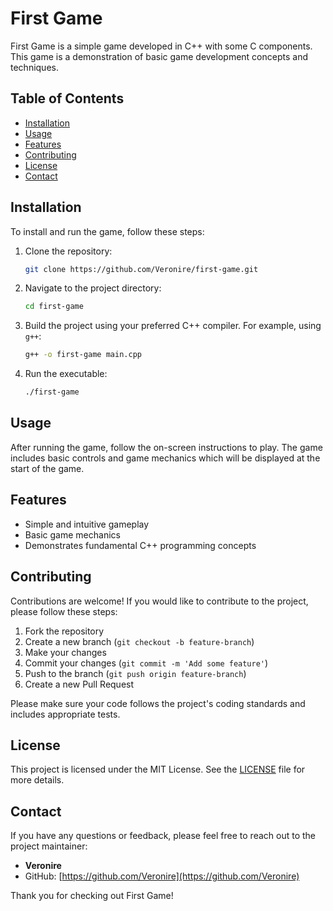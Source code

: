 # First Game

First Game is a simple game developed in C++ with some C components. This game is a demonstration of basic game development concepts and techniques.

## Table of Contents
- [Installation](#installation)
- [Usage](#usage)
- [Features](#features)
- [Contributing](#contributing)
- [License](#license)
- [Contact](#contact)

## Installation

To install and run the game, follow these steps:

1. Clone the repository:
    ```sh
    git clone https://github.com/Veronire/first-game.git
    ```
2. Navigate to the project directory:
    ```sh
    cd first-game
    ```
3. Build the project using your preferred C++ compiler. For example, using `g++`:
    ```sh
    g++ -o first-game main.cpp
    ```
4. Run the executable:
    ```sh
    ./first-game
    ```

## Usage

After running the game, follow the on-screen instructions to play. The game includes basic controls and game mechanics which will be displayed at the start of the game.

## Features

- Simple and intuitive gameplay
- Basic game mechanics
- Demonstrates fundamental C++ programming concepts

## Contributing

Contributions are welcome! If you would like to contribute to the project, please follow these steps:

1. Fork the repository
2. Create a new branch (`git checkout -b feature-branch`)
3. Make your changes
4. Commit your changes (`git commit -m 'Add some feature'`)
5. Push to the branch (`git push origin feature-branch`)
6. Create a new Pull Request

Please make sure your code follows the project's coding standards and includes appropriate tests.

## License

This project is licensed under the MIT License. See the [LICENSE](LICENSE) file for more details.

## Contact

If you have any questions or feedback, please feel free to reach out to the project maintainer:

- **Veronire**
- GitHub: [https://github.com/Veronire](https://github.com/Veronire)

Thank you for checking out First Game!
